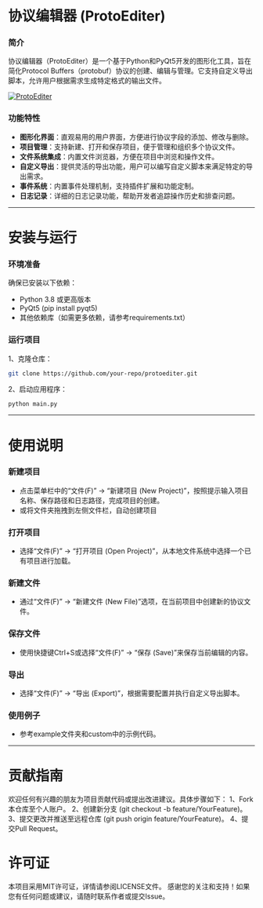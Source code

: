 # 协议编辑器 (ProtoEditer)

### 简介

协议编辑器（ProtoEditer）是一个基于Python和PyQt5开发的图形化工具，旨在简化Protocol Buffers（protobuf）协议的创建、编辑与管理。它支持自定义导出脚本，允许用户根据需求生成特定格式的输出文件。

[![ProtoEditer](https://img.picgo.net/2025/01/20/ProtoEditer4e8fb927f1da01d7.md.png)](https://www.picgo.net/image/ProtoEditer.Wh7vIb)

### 功能特性

- **图形化界面**：直观易用的用户界面，方便进行协议字段的添加、修改与删除。
- **项目管理**：支持新建、打开和保存项目，便于管理和组织多个协议文件。
- **文件系统集成**：内置文件浏览器，方便在项目中浏览和操作文件。
- **自定义导出**：提供灵活的导出功能，用户可以编写自定义脚本来满足特定的导出需求。
- **事件系统**：内置事件处理机制，支持插件扩展和功能定制。
- **日志记录**：详细的日志记录功能，帮助开发者追踪操作历史和排查问题。

---

# 安装与运行

### 环境准备

确保已安装以下依赖：
- Python 3.8 或更高版本
- PyQt5 (pip install pyqt5)
- 其他依赖库（如需更多依赖，请参考requirements.txt）

### 运行项目

1、克隆仓库：

```bash
git clone https://github.com/your-repo/protoediter.git
```

2、启动应用程序：

```bash
python main.py
```

---

# 使用说明

### 新建项目

- 点击菜单栏中的“文件(F)” -> “新建项目 (New Project)”，按照提示输入项目名称、保存路径和日志路径，完成项目的创建。
- 或将文件夹拖拽到左侧文件栏，自动创建项目

### 打开项目

- 选择“文件(F)” -> “打开项目 (Open Project)”，从本地文件系统中选择一个已有项目进行加载。

### 新建文件

- 通过“文件(F)” -> “新建文件 (New File)”选项，在当前项目中创建新的协议文件。

### 保存文件

- 使用快捷键Ctrl+S或选择“文件(F)” -> “保存 (Save)”来保存当前编辑的内容。

### 导出

- 选择“文件(F)” -> “导出 (Export)”，根据需要配置并执行自定义导出脚本。

### 使用例子

- 参考example文件夹和custom中的示例代码。

---

# 贡献指南

欢迎任何有兴趣的朋友为项目贡献代码或提出改进建议。具体步骤如下：
1、Fork 本仓库至个人账户。
2、创建新分支 (git checkout -b feature/YourFeature)。
3、提交更改并推送至远程仓库 (git push origin feature/YourFeature)。
4、提交Pull Request。

# 许可证

本项目采用MIT许可证，详情请参阅LICENSE文件。
感谢您的关注和支持！如果您有任何问题或建议，请随时联系作者或提交Issue。
